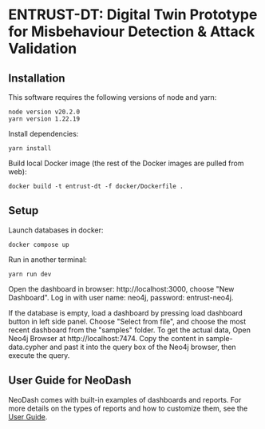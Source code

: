 # ENTRUST-DT: Digital Twin Prototype for Misbehaviour Detection & Attack Validation

## Installation

This software requires the following versions of node and yarn:

```
node version v20.2.0
yarn version 1.22.19
```

Install dependencies:

```
yarn install
```

Build local Docker image (the rest of the Docker images are pulled from web):

```
docker build -t entrust-dt -f docker/Dockerfile .
```

## Setup

Launch databases in docker:

```
docker compose up
```

Run in another terminal:

```
yarn run dev
```

Open the dashboard in browser: http://localhost:3000, choose "New Dashboard". 
Log in with user name: neo4j, password: entrust-neo4j.

If the database is empty, load a dashboard by pressing load dashboard button in left side panel. Choose "Select from file", and choose the most recent dashboard from the "samples" folder. To get the actual data, Open Neo4j Browser at http://localhost:7474. Copy the content in sample-data.cypher and past it into the query box of the Neo4j browser, then execute the query.

## User Guide for NeoDash

NeoDash comes with built-in examples of dashboards and reports. For more details on the types of reports and how to customize them, see the [User Guide](
https://neo4j.com/labs/neodash/2.2/user-guide/).

